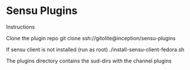 # Sensu Plugins


Instructions

Clone the plugin repo
  git clone ssh://gitolite@inception/sensu-plugins

If sensu client is not installed (run as root)
  ./install-sensu-client-fedora.sh


The plugins directory contains the sud-dirs with the channel plugins
